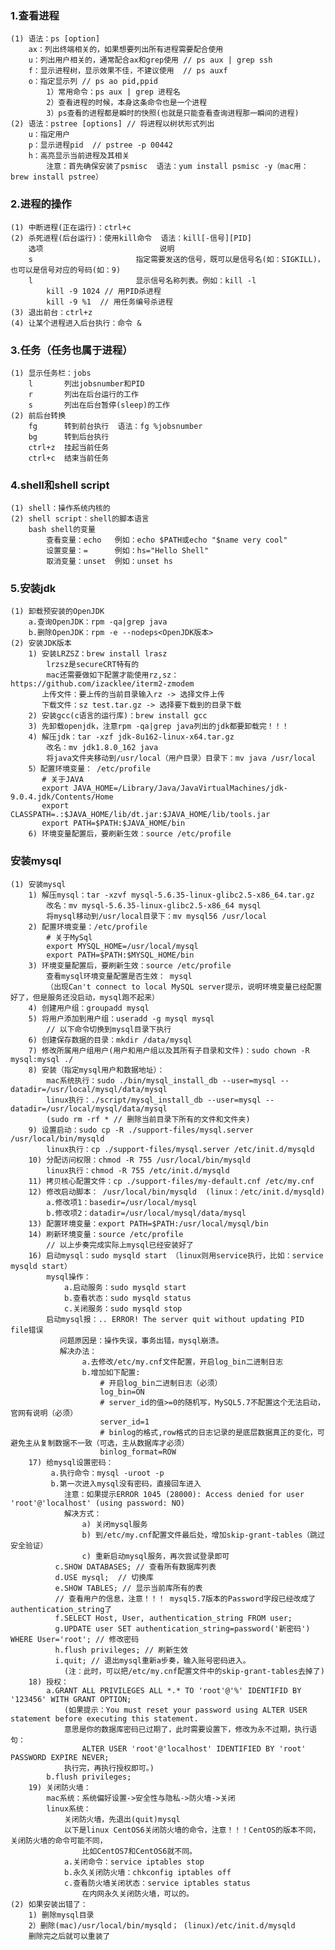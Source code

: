 ### 1.查看进程
    (1) 语法：ps [option]
        ax：列出终端相关的，如果想要列出所有进程需要配合使用
        u：列出用户相关的，通常配合ax和grep使用 // ps aux | grep ssh
        f：显示进程树，显示效果不佳，不建议使用  // ps auxf
        o：指定显示列 // ps ao pid,ppid
            1）常用命令：ps aux | grep 进程名
            2）查看进程的时候，本身这条命令也是一个进程
            3）ps查看的进程都是瞬时的快照(也就是只能查看查询进程那一瞬间的进程)
    (2) 语法：pstree [options] // 将进程以树状形式列出
        u：指定用户
        p：显示进程pid  // pstree -p 00442
        h：高亮显示当前进程及其相关
            注意：首先确保安装了psmisc  语法：yum install psmisc -y（mac用：brew install pstree）
### 2.进程的操作
    (1) 中断进程(正在运行)：ctrl+c
    (2) 杀死进程(后台运行)：使用kill命令  语法：kill[-信号][PID]
        选项                          说明
        s                       指定需要发送的信号，既可以是信号名(如：SIGKILL)，也可以是信号对应的号码(如：9)
        l                       显示信号名称列表。例如：kill -l
            kill -9 1024 // 用PID杀进程
            kill -9 %1  // 用任务编号杀进程
    (3) 退出前台：ctrl+z
    (4) 让某个进程进入后台执行：命令 &
### 3.任务（任务也属于进程）
    (1) 显示任务栏：jobs
        l       列出jobsnumber和PID
        r       列出在后台运行的工作
        s       列出在后台暂停(sleep)的工作  
    (2) 前后台转换    
        fg      转到前台执行  语法：fg %jobsnumber
        bg      转到后台执行
        ctrl+z  挂起当前任务
        ctrl+c  结束当前任务 
### 4.shell和shell script
    (1) shell：操作系统内核的
    (2) shell script：shell的脚本语言
        bash shell的变量
            查看变量：echo   例如：echo $PATH或echo "$name very cool"
            设置变量：=      例如：hs="Hello Shell" 
            取消变量：unset  例如：unset hs        
### 5.安装jdk
    (1) 卸载预安装的OpenJDK
        a.查询OpenJDK：rpm -qa|grep java
        b.删除OpenJDK：rpm -e --nodeps<OpenJDK版本> 
    (2) 安装JDK版本
        1) 安装LRZSZ：brew install lrasz
            lrzsz是secureCRT特有的
            mac还需要做如下配置才能使用rz,sz：https://github.com/izacklee/iterm2-zmodem
           上传文件：要上传的当前目录输入rz -> 选择文件上传
           下载文件：sz test.tar.gz -> 选择要下载到的目录下载  
        2) 安装gcc(c语言的运行库)：brew install gcc  
        3) 先卸载openjdk，注意rpm -qa|grep java列出的jdk都要卸载完！！！
        4) 解压jdk：tar -xzf jdk-8u162-linux-x64.tar.gz 
            改名：mv jdk1.8.0_162 java 
            将java文件夹移动到/usr/local（用户目录）目录下：mv java /usr/local
        5）配置环境变量： /etc/profile
           # 关于JAVA
           export JAVA_HOME=/Library/Java/JavaVirtualMachines/jdk-9.0.4.jdk/Contents/Home
           export CLASSPATH=.:$JAVA_HOME/lib/dt.jar:$JAVA_HOME/lib/tools.jar
           export PATH=$PATH:$JAVA_HOME/bin
        6) 环境变量配置后，要刷新生效：source /etc/profile
### 安装mysql           
    (1) 安装mysql
        1) 解压mysql：tar -xzvf mysql-5.6.35-linux-glibc2.5-x86_64.tar.gz
            改名：mv mysql-5.6.35-linux-glibc2.5-x86_64 mysql
            将mysql移动到/usr/local目录下：mv mysql56 /usr/local
        2) 配置环境变量：/etc/profile
            # 关于MySql
            export MYSQL_HOME=/usr/local/mysql
            export PATH=$PATH:$MYSQL_HOME/bin   
        3) 环境变量配置后，要刷新生效：source /etc/profile
            查看mysql环境变量配置是否生效： mysql 
            （出现Can't connect to local MySQL server提示，说明环境变量已经配置好了，但是服务还没启动，mysql跑不起来）
        4) 创建用户组：groupadd mysql
        5) 将用户添加到用户组：useradd -g mysql mysql  
            // 以下命令切换到mysql目录下执行    
        6) 创建保存数据的目录：mkdir /data/mysql  
        7) 修改所属用户组用户(用户和用户组以及其所有子目录和文件)：sudo chown -R mysql:mysql ./
        8) 安装（指定mysql用户和数据地址）：          
            mac系统执行：sudo ./bin/mysql_install_db --user=mysql --datadir=/usr/local/mysql/data/mysql
            linux执行：./script/mysql_install_db --user=mysql --datadir=/usr/local/mysql/data/mysql
            (sudo rm -rf * // 删除当前目录下所有的文件和文件夹) 
        9) 设置启动：sudo cp -R ./support-files/mysql.server /usr/local/bin/mysqld
            linux执行：cp ./support-files/mysql.server /etc/init.d/mysqld
        10) 分配访问权限：chmod -R 755 /usr/local/bin/mysqld    
            linux执行：chmod -R 755 /etc/init.d/mysqld
        11) 拷贝核心配置文件：cp ./support-files/my-default.cnf /etc/my.cnf 
        12) 修改启动脚本： /usr/local/bin/mysqld  (linux：/etc/init.d/mysqld) 
            a.修改项1：basedir=/usr/local/mysql
            b.修改项2：datadir=/usr/local/mysql/data/mysql
        13) 配置环境变量：export PATH=$PATH:/usr/local/mysql/bin
        14) 刷新环境变量：source /etc/profile
            // 以上步奏完成实际上mysql已经安装好了
        16) 启动mysql：sudo mysqld start （linux则用service执行，比如：service mysqld start）
            mysql操作：
                a.启动服务：sudo mysqld start  
                b.查看状态：sudo mysqld status 
                c.关闭服务：sudo mysqld stop  
            启动mysql报：.. ERROR! The server quit without updating PID file错误
               问题原因是：操作失误，事务出错，mysql崩溃。
               解决办法：
                    a.去修改/etc/my.cnf文件配置，开启log_bin二进制日志
                    b.增加如下配置:
                        # 开启log_bin二进制日志（必须）
                        log_bin=ON
                        # server_id的值>=0的随机写，MySQL5.7不配置这个无法启动，官网有说明（必须）
                        server_id=1
                        # binlog的格式,row格式的日志记录的是底层数据真正的变化，可避免主从复制数据不一致（可选，主从数据库才必须）
                        binlog_format=ROW    
        17) 给mysql设置密码：
             a.执行命令：mysql -uroot -p
             b.第一次进入mysql没有密码，直接回车进入       
                注意：如果提示ERROR 1045 (28000): Access denied for user 'root'@'localhost' (using password: NO)
                解决方式：
                    a) 关闭mysql服务
                    b) 到/etc/my.cnf配置文件最后处，增加skip-grant-tables（跳过安全验证）
                    c) 重新启动mysql服务，再次尝试登录即可
              c.SHOW DATABASES; // 查看所有数据库列表
              d.USE mysql;  // 切换库
              e.SHOW TABLES; // 显示当前库所有的表
              // 查看用户的信息，注意！！！ mysql5.7版本的Password字段已经改成了authentication_string了
              f.SELECT Host, User, authentication_string FROM user;
              g.UPDATE user SET authentication_string=password('新密码') WHERE User='root'; // 修改密码
              h.flush privileges; // 刷新生效  
              i.quit; // 退出mysql重新a步奏，输入账号密码进入。
                (注：此时，可以把/etc/my.cnf配置文件中的skip-grant-tables去掉了)
        18) 授权：
            a.GRANT ALL PRIVILEGES ALL *.* TO 'root'@'%' IDENTIFID BY '123456' WITH GRANT OPTION;   
                (如果提示：You must reset your password using ALTER USER statement before executing this statement. 
                意思是你的数据库密码已过期了，此时需要设置下，修改为永不过期，执行语句：
                    ALTER USER 'root'@'localhost' IDENTIFIED BY 'root' PASSWORD EXPIRE NEVER;
                执行完，再执行授权即可。)
            b.flush privileges;  
        19) 关闭防火墙：
            mac系统：系统偏好设置->安全性与隐私->防火墙->关闭
            linux系统：
                关闭防火墙，先退出(quit)mysql
                以下是linux CentOS6关闭防火墙的命令，注意！！！CentOS的版本不同，关闭防火墙的命令可能不同，
                    比如CentOS7和CentOS6就不同。
                a.关闭命令：service iptables stop
                b.永久关闭防火墙：chkconfig iptables off
                c.查看防火墙关闭状态：service iptables status
                    在内网永久关闭防火墙，可以的。
    (2) 如果安装出错了：
        1) 删除mysql目录
        2）删除(mac)/usr/local/bin/mysqld； (linux)/etc/init.d/mysqld
        删除完之后就可以重装了                 
                  
                     
                
       